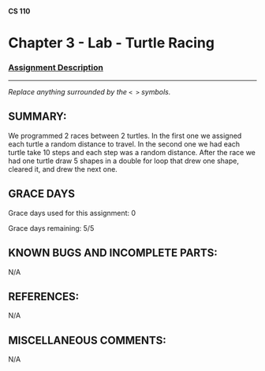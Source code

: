 #### CS 110
# Chapter 3 - Lab - Turtle Racing

### [Assignment Description](https://docs.google.com/document/d/1MWJnOpOaQL3yQb1-FVcj7SZLzLQRGZrbhnpyOL0v6mE/edit?usp=sharing)

***

_Replace anything surrounded by the `< >` symbols._

## SUMMARY:
 We programmed 2 races between 2 turtles. In the first one we assigned each turtle a random distance to travel. In the second one we had each turtle take 10 steps and each step was a random distance. After the race we had one turtle draw 5 shapes in a double for loop that drew one shape, cleared it, and drew the next one.

## GRACE DAYS
Grace days used for this assignment: 0

Grace days remaining: 5/5

## KNOWN BUGS AND INCOMPLETE PARTS:
 N/A

## REFERENCES:
 N/A

## MISCELLANEOUS COMMENTS:
 N/A
